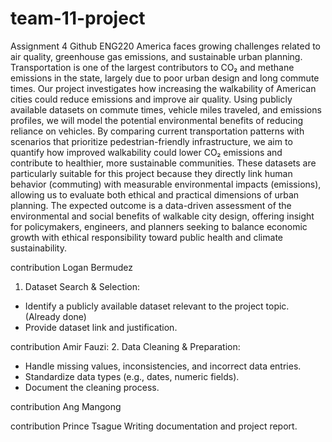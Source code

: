 # team-11-project
Assignment 4 Github ENG220
America faces growing challenges related to air quality, greenhouse gas emissions, and
sustainable urban planning. Transportation is one of the largest contributors to CO₂ and methane
emissions in the state, largely due to poor urban design and long commute times. Our project
investigates how increasing the
walkability of American cities
could reduce emissions and
improve air quality. Using
publicly available datasets on
commute times, vehicle miles
traveled, and emissions profiles,
we will model the potential
environmental benefits of reducing reliance on vehicles. By comparing current transportation
patterns with scenarios that prioritize pedestrian-friendly infrastructure, we aim to quantify how
improved walkability could lower CO₂ emissions and contribute to healthier, more sustainable
communities. These datasets are particularly suitable for this project because they directly link
human behavior (commuting) with measurable environmental impacts (emissions), allowing us
to evaluate both ethical and practical dimensions of urban planning. The expected outcome is a
data-driven assessment of the environmental and social benefits of walkable city design, offering
insight for policymakers, engineers, and planners seeking to balance economic growth with
ethical responsibility toward public health and climate sustainability.

contribution Logan Bermudez
1. Dataset Search & Selection:
- Identify a publicly available dataset relevant to the project topic. (Already done)
- Provide dataset link and justification.

contribution Amir Fauzi:
2. Data Cleaning & Preparation:
- Handle missing values, inconsistencies, and incorrect data entries.
- Standardize data types (e.g., dates, numeric fields).
- Document the cleaning process.

contribution Ang Mangong


contribution Prince Tsague
Writing documentation and project report.
